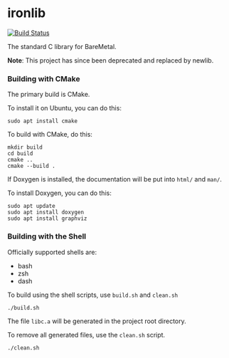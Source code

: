 ironlib
=======

[![Build Status](https://travis-ci.org/ReturnInfinity/ironlib.svg?branch=master)](https://travis-ci.org/ReturnInfinity/ironlib)

The standard C library for BareMetal.

**Note**: This project has since been deprecated and replaced by newlib.

### Building with CMake

The primary build is CMake.

To install it on Ubuntu, you can do this:

```
sudo apt install cmake
```

To build with CMake, do this:

```
mkdir build
cd build
cmake ..
cmake --build .
```

If Doxygen is installed, the documentation will be put into `html/` and `man/`.

To install Doxygen, you can do this:

```
sudo apt update
sudo apt install doxygen
sudo apt install graphviz
```

### Building with the Shell

Officially supported shells are:

 - bash
 - zsh
 - dash

To build using the shell scripts, use `build.sh` and `clean.sh`

```
./build.sh
```

The file `libc.a` will be generated in the project root directory.

To remove all generated files, use the `clean.sh` script.

```
./clean.sh
```

